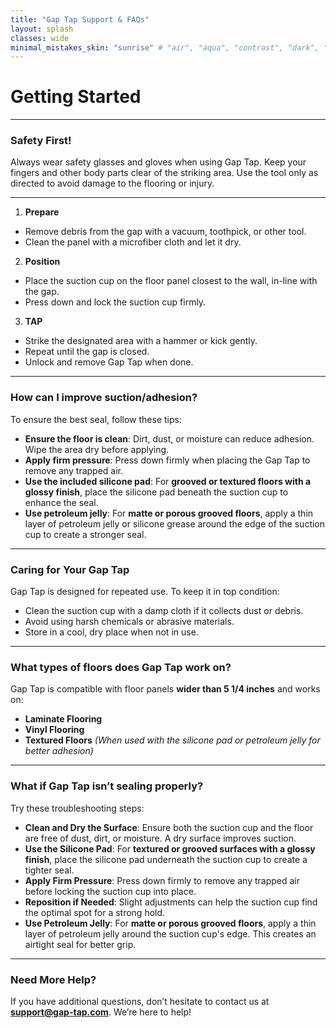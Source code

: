 ```yaml
---
title: "Gap Tap Support & FAQs"
layout: splash
classes: wide
minimal_mistakes_skin: "sunrise" # "air", "aqua", "contrast", "dark", "dirt", "neon", "mint", "plum", "sunrise"toc: true
---
```

# **Getting Started**
---
### **Safety First!**
Always wear safety glasses and gloves when using Gap Tap. Keep your fingers and other body parts clear of the striking area.
Use the tool only as directed to avoid damage to the flooring or injury.

---
1. **Prepare**
- Remove debris from the gap with a vacuum, toothpick, or other tool.
- Clean the panel with a microfiber cloth and let it dry.

2. **Position**
- Place the suction cup on the floor panel closest to the wall, in-line with the gap.
- Press down and lock the suction cup firmly.

3. **TAP**
- Strike the designated area with a hammer or kick gently.
- Repeat until the gap is closed.
- Unlock and remove Gap Tap when done.

---

### **How can I improve suction/adhesion?**
To ensure the best seal, follow these tips:
- **Ensure the floor is clean**: Dirt, dust, or moisture can reduce adhesion. Wipe the area dry before applying.
- **Apply firm pressure**: Press down firmly when placing the Gap Tap to remove any trapped air.
- **Use the included silicone pad**: For **grooved or textured floors with a glossy finish**, place the silicone pad beneath the suction cup to enhance the seal.
- **Use petroleum jelly**: For **matte or porous grooved floors**, apply a thin layer of petroleum jelly or silicone grease around the edge of the suction cup to create a stronger seal.

---

### **Caring for Your Gap Tap**
Gap Tap is designed for repeated use. To keep it in top condition:
- Clean the suction cup with a damp cloth if it collects dust or debris.
- Avoid using harsh chemicals or abrasive materials.
- Store in a cool, dry place when not in use.

---

### **What types of floors does Gap Tap work on?**
Gap Tap is compatible with floor panels **wider than 5 1/4 inches** and works on:
- **Laminate Flooring**
- **Vinyl Flooring**
- **Textured Floors** *(When used with the silicone pad or petroleum jelly for better adhesion)*

---

### **What if Gap Tap isn’t sealing properly?**
Try these troubleshooting steps:
- **Clean and Dry the Surface**: Ensure both the suction cup and the floor are free of dust, dirt, or moisture. A dry surface improves suction.
- **Use the Silicone Pad**: For **textured or grooved surfaces with a glossy finish**, place the silicone pad underneath the suction cup to create a tighter seal.
- **Apply Firm Pressure**: Press down firmly to remove any trapped air before locking the suction cup into place.
- **Reposition if Needed**: Slight adjustments can help the suction cup find the optimal spot for a strong hold.
- **Use Petroleum Jelly**: For **matte or porous grooved floors**, apply a thin layer of petroleum jelly around the suction cup's edge. This creates an airtight seal for better grip.

---

### **Need More Help?**
If you have additional questions, don’t hesitate to contact us at **support@gap-tap.com**. We’re here to help!
